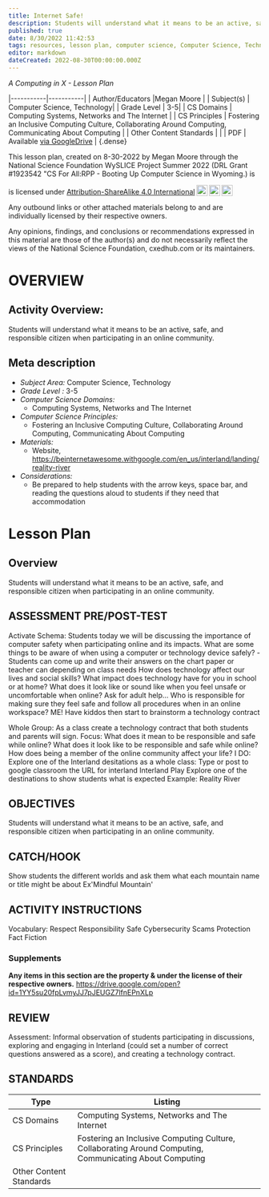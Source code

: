 ```yaml
---
title: Internet Safe!
description: Students will understand what it means to be an active, safe, and responsible citizen when participating in an online community.
published: true
date: 8/30/2022 11:42:53
tags: resources, lesson plan, computer science, Computer Science, Technology 
editor: markdown
dateCreated: 2022-08-30T00:00:00.000Z
---
```

*A Computing in X - Lesson Plan*

|-----------|-----------|
| Author/Educators |Megan Moore |
| Subject(s) | Computer Science, Technology|
| Grade Level | 3-5|
| CS Domains | Computing Systems, Networks and The Internet |
| CS Principles | Fostering an Inclusive Computing Culture, Collaborating Around Computing, Communicating About Computing |
| Other Content Standards |  | 
| PDF | Available [via GoogleDrive](https://drive.google.com/open?id=16nJHT1Zm-3u7xcHPDOr9VwD62flTtZX6) |
{.dense}






This lesson plan, created on 8-30-2022 by Megan Moore through the National Science Foundation WySLICE Project Summer 2022 (DRL Grant #1923542 "CS For All:RPP - Booting Up Computer Science in Wyoming.) is  <p xmlns:cc="http://creativecommons.org/ns#" >  is licensed under <a href="http://creativecommons.org/licenses/by-sa/4.0/?ref=chooser-v1" target="_blank" rel="license noopener noreferrer" style="display:inline-block;">Attribution-ShareAlike 4.0 International<img style="height:22px!important;margin-left:3px;vertical-align:text-bottom;" src="https://mirrors.creativecommons.org/presskit/icons/cc.svg?ref=chooser-v1"><img style="height:22px!important;margin-left:3px;vertical-align:text-bottom;" src="https://mirrors.creativecommons.org/presskit/icons/by.svg?ref=chooser-v1"><img style="height:22px!important;margin-left:3px;vertical-align:text-bottom;" src="https://mirrors.creativecommons.org/presskit/icons/sa.svg?ref=chooser-v1"></a></p>


Any outbound links or other attached materials belong to and are individually licensed by their respective owners. 


Any opinions, findings, and conclusions or recommendations expressed in this material are those of the author(s) and do not necessarily reflect the views of the National Science Foundation, cxedhub.com or its maintainers.


# OVERVIEW
## Activity Overview:  
Students will understand what it means to be an active, safe, and responsible citizen when participating in an online community.
## Meta description
+ *Subject Area:* Computer Science, Technology 
+ *Grade Level :* 3-5 
+ *Computer Science Domains:*
   + Computing Systems, Networks and The Internet
+ *Computer Science Principles:*
   + Fostering an Inclusive Computing Culture, Collaborating Around Computing, Communicating About Computing
+ *Materials:* 
   + Website, https://beinternetawesome.withgoogle.com/en_us/interland/landing/reality-river
+ *Considerations:*
   + Be prepared to help students with the arrow keys, space bar, and reading the questions aloud to students if they need that accommodation


# Lesson Plan
## Overview
Students will understand what it means to be an active, safe, and responsible citizen when participating in an online community.
## ASSESSMENT PRE/POST-TEST
Activate Schema: Students today we will be discussing the importance of computer safety when participating online and its impacts. 
What are some things to be aware of when using a computer or technology device safely? 
        -Students can come up and write their answers on the chart paper or teacher can depending on class needs 
How does technology affect our lives and social skills? 
What impact does technology have for you in school or at home? 
What does it look like or sound like when you feel unsafe or uncomfortable when online? 
Ask for adult help…
Who is responsible for making sure they feel safe and follow all procedures when in an online workspace? 
ME! Have kiddos then start to brainstorm a technology contract


Whole Group: As a class create a technology contract that both students and parents will sign. 
        Focus:
What does it mean to be responsible and safe while online? 
What does it look like to be responsible and safe while online? 
How does being a member of the online community affect your life? 
I DO: Explore one of the Interland desitations as a whole class:
Type or post to google classroom the URL for interland Interland Play
Explore one of the destinations to show students what is expected
Example: Reality River
## OBJECTIVES
Students will understand what it means to be an active, safe, and responsible citizen when participating in an online community.


## CATCH/HOOK
Show students the different worlds and ask them what each mountain name or title might be about Ex'Mindful Mountain'


## ACTIVITY INSTRUCTIONS
Vocabulary: 
Respect 
Responsibility
Safe
Cybersecurity 
Scams
Protection
Fact
Fiction


### Supplements
**Any items in this section are the property & under the license of their respective owners.**
https://drive.google.com/open?id=1YY5su20fpLvmyJJ7pJEUGZ7lfnEPnXLp




## REVIEW
Assessment: Informal observation of students participating in discussions, exploring and engaging in Interland (could set a number of correct questions answered as a score), and creating a technology contract.
## STANDARDS        
| Type | Listing | 
|-----------|-----------|
| CS Domains  | Computing Systems, Networks and The Internet|
| CS Principles   | Fostering an Inclusive Computing Culture, Collaborating Around Computing, Communicating About Computing|
| Other Content Standards |   |